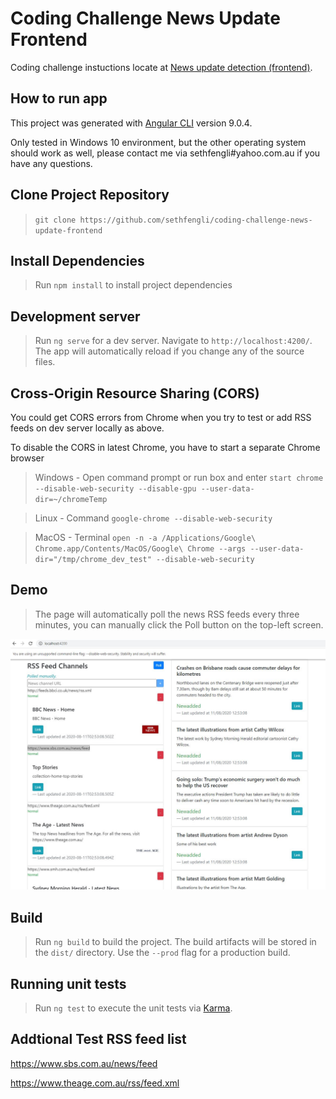 # Coding Challenge News Update Frontend

Coding challenge instuctions locate at [News update detection (frontend)](https://bitbucket.org/isentia/coding-challenge-news-update-frontend/src/master/).

## How to run app

This project was generated with [Angular CLI](https://www.npmjs.com/package/@angular/cli/v/9.0.4) version 9.0.4.

Only tested in Windows 10 environment, but the other operating system should work as well, please contact me via sethfengli#yahoo.com.au if you have any questions.


## Clone Project Repository

> `git clone https://github.com/sethfengli/coding-challenge-news-update-frontend`


## Install Dependencies

> Run `npm install` to install project dependencies

## Development server

> Run `ng serve` for a dev server. Navigate to `http://localhost:4200/`. The app will automatically reload if you change any of the source files.

## Cross-Origin Resource Sharing (CORS)

You could get CORS errors from Chrome when you try to test or add RSS feeds on dev server locally as above.

To disable the CORS in latest Chrome, you have to start a separate Chrome browser

> Windows - Open command prompt or run box and enter `start chrome --disable-web-security --disable-gpu --user-data-dir=~/chromeTemp`

> Linux - Command `google-chrome --disable-web-security`

> MacOS - Terminal `open -n -a /Applications/Google\ Chrome.app/Contents/MacOS/Google\ Chrome --args --user-data-dir="/tmp/chrome_dev_test" --disable-web-security`

## Demo

> The page will automatically poll the news RSS feeds every three minutes, you can manually click the Poll button on the top-left screen.

![Sample](Sample.jpg)

## Build

> Run `ng build` to build the project. The build artifacts will be stored in the `dist/` directory. Use the `--prod` flag for a production build.

## Running unit tests

> Run `ng test` to execute the unit tests via [Karma](https://karma-runner.github.io).

## Addtional Test RSS feed list

https://www.sbs.com.au/news/feed

https://www.theage.com.au/rss/feed.xml

